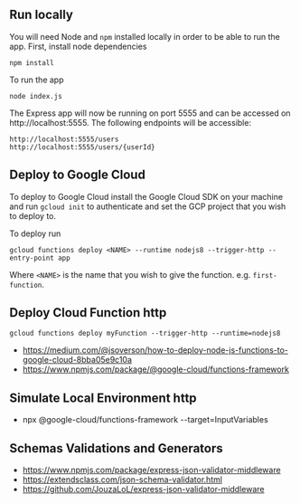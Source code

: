 ## Run locally

You will need Node and `npm` installed locally in order to be able to run the app. First, install node dependencies

    npm install

To run the app

    node index.js

The Express app will now be running on port 5555 and can be accessed on http://localhost:5555. The following endpoints will be accessible:

    http://localhost:5555/users
    http://localhost:5555/users/{userId}

## Deploy to Google Cloud

To deploy to Google Cloud install the Google Cloud SDK on your machine and run `gcloud init` to authenticate and set the GCP project that you wish to deploy to.

To deploy run

    gcloud functions deploy <NAME> --runtime nodejs8 --trigger-http --entry-point app

Where `<NAME>` is the name that you wish to give the function. e.g. `first-function`.

## Deploy Cloud Function http
```
gcloud functions deploy myFunction --trigger-http --runtime=nodejs8
```
+ https://medium.com/@jsoverson/how-to-deploy-node-js-functions-to-google-cloud-8bba05e9c10a
+ https://www.npmjs.com/package/@google-cloud/functions-framework

## Simulate Local Environment http
+ npx @google-cloud/functions-framework --target=InputVariables

## Schemas Validations and Generators
+ https://www.npmjs.com/package/express-json-validator-middleware
+ https://extendsclass.com/json-schema-validator.html
+ https://github.com/JouzaLoL/express-json-validator-middleware
